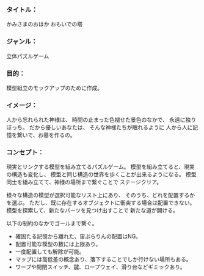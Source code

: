 ### タイトル：
かみさまのおはか
おもいでの塔

### ジャンル：
立体パズルゲーム

### 目的：
模型組立のモックアップのために作成。

### イメージ：
人から忘れられた神様は、
時間の止まった色褪せた景色のなかで、
永遠に独りぼっち。
だから優しいあなたは、
そんな神様たちが眠れるように
人から人に記憶を繋いで、お墓を作るの。

### コンセプト：
現実とリンクする模型を組み立てるパズルゲーム。
模型を組み立てると、現実の構造も変化し、
模型と同じ構造の世界を歩くことが出来るようになる。
模型同士を組み立てて、神様の場所まで繋ぐことで
ステージクリア。

様々な構造の模型が選択可能なリスト上にあり、
そのうち、どれを配置するかを選ぶ。
ただし、既に存在するオブジェクトに衝突する場合は配置できない。
模型を探索して、新たなパーツを見つけ出すことで
新たな道が開ける。

以下の制約のなかでゴールまで繋ぐ。
- 確固たる記憶から離れた、宙ぶらりんの配置はNG。
- 配置可能な模型の数には上限あり。
- 一度配置しても解除が可能。
- マップには高低差の概念あり、落下することでしか行けない場所もある。
- ワープや開閉スイッチ、鍵、ロープウェイ、滑り台などギミックあり。







